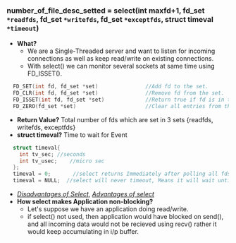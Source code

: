 ### number_of_file_desc_setted  = select(int maxfd+1, fd_set `*readfds`, fd_set `*writefds`, fd_set `*exceptfds`, struct timeval `*timeout`)
- **What?** 
  - We are a Single-Threaded server and want to listen for incoming connections as well as keep read/write on existing connections.
  - With select() we can monitor several sockets at same time using FD_ISSET().
```c
  FD_SET(int fd, fd_set *set)               //Add fd to the set.        
  FD_CLR(int fd, fd_set *set)               //Remove fd from the set.        
  FD_ISSET(int fd, fd_set *set)             //Return true if fd is in the set.        
  FD_ZERO(fd_set *set)                      //Clear all entries from the set. 
```  
- **Return Value?** Total number of fds which are set in 3 sets {readfds, writefds, exceptfds}
- **struct timeval?** Time to wait for Event
```c
  struct timeval{
    int tv_sec; //seconds
    int tv_usec;    //micro sec
  };
  timeval = 0;       //select returns Immediately after polling all fds in your set
  timeval = NULL;  //select will never timeout, Means it will wait until 1st fd is ready
```
- *[Disadvantages of Select](Disadvantages_of_select)*, *[Advantages of select](Adv_of_select)*
- **How select makes Application non-blocking?**
  - Let's suppose we have an application doing read/write.
  - if select() not used, then application would have blocked on send(), and all incoming data would not be recieved using recv() rather it would keep accumulating in i/p buffer.
